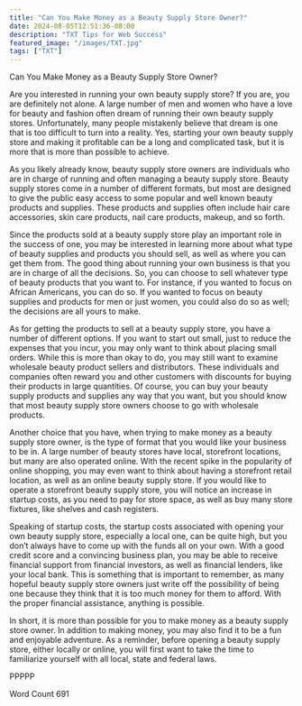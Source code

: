 ```yaml
---
title: "Can You Make Money as a Beauty Supply Store Owner?"
date: 2024-08-05T12:51:36-08:00
description: "TXT Tips for Web Success"
featured_image: "/images/TXT.jpg"
tags: ["TXT"]
---
```


Can You Make Money as a Beauty Supply Store Owner?

Are you interested in running your own beauty supply store?  If you are, you are definitely not alone.  A large number of men and women who have a love for beauty and fashion often dream of running their own beauty supply stores.  Unfortunately, many people mistakenly believe that dream is one that is too difficult to turn into a reality.  Yes, starting your own beauty supply store and making it profitable can be a long and complicated task, but it is more that is more than possible to achieve.  

As you likely already know, beauty supply store owners are individuals who are in charge of running and often managing a beauty supply store. Beauty supply stores come in a number of different formats, but most are designed to give the public easy access to some popular and well known beauty products and supplies.  These products and supplies often include hair care accessories, skin care products, nail care products, makeup, and so forth.  

Since the products sold at a beauty supply store play an important role in the success of one, you may be interested in learning more about what type of beauty supplies and products you should sell, as well as where you can get them from. The good thing about running your own business is that you are in charge of all the decisions. So, you can choose to sell whatever type of beauty products that you want to. For instance, if you wanted to focus on African Americans, you can do so.  If you wanted to focus on beauty supplies and products for men or just women, you could also do so as well; the decisions are all yours to make.

As for getting the products to sell at a beauty supply store, you have a number of different options.  If you want to start out small, just to reduce the expenses that you incur, you may only want to think about placing small orders. While this is more than okay to do, you may still want to examine wholesale beauty product sellers and distributors.  These individuals and companies often reward you and other customers with discounts for buying their products in large quantities.  Of course, you can buy your beauty supply products and supplies any way that you want, but you should know that most beauty supply store owners choose to go with wholesale products.

Another choice that you have, when trying to make money as a beauty supply store owner, is the type of format that you would like your business to be in.  A large number of beauty stores have local, storefront locations, but many are also operated online. With the recent spike in the popularity of online shopping, you may even want to think about having a storefront retail location, as well as an online beauty supply store.  If you would like to operate a storefront beauty supply store, you will notice an increase in startup costs, as you need to pay for store space, as well as buy many store fixtures, like shelves and cash registers.

Speaking of startup costs, the startup costs associated with opening your own beauty supply store, especially a local one, can be quite high, but you don’t always have to come up with the funds all on your own. With a good credit score and a convincing business plan, you may be able to receive financial support from financial investors, as well as financial lenders, like your local bank. This is something that is important to remember, as many hopeful beauty supply store owners just write off the possibility of being one because they think that it is too much money for them to afford.  With the proper financial assistance, anything is possible.

In short, it is more than possible for you to make money as a beauty supply store owner. In addition to making money, you may also find it to be a fun and enjoyable adventure.  As a reminder, before opening a beauty supply store, either locally or online, you will first want to take the time to familiarize yourself with all local, state and federal laws.

PPPPP

Word Count 691

